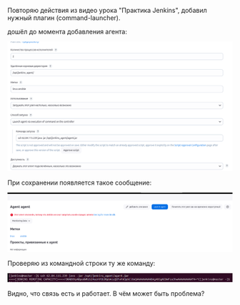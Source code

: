 Повторяю действия из видео урока "Практика Jenkins", 
добавил нужный плагин (command-launcher).

дошёл до момента добавления агента:

![add agent](images/image01.png)

При сохранении появляется такое сообщение:

![error](images/image02.png)

Проверяю из командной строки ту же команду:

![console](images/image03.png)

Видно, что связь есть и работает.
В чём может быть проблема?

